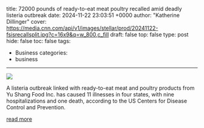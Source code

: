 title: 72000 pounds of ready-to-eat meat poultry recalled amid deadly listeria outbreak
date: 2024-11-22 23:03:51 +0000
author: "Katherine Dillinger"
cover: https://media.cnn.com/api/v1/images/stellar/prod/20241122-fsisrecallsplit.jpg?c=16x9&q=w_800,c_fill
draft: false
top: false
type: post
hide: false
toc: false
tags:
  - Business
categories:
  - business
---

![](https://media.cnn.com/api/v1/images/stellar/prod/20241122-fsisrecallsplit.jpg?c=16x9&q=w_800,c_fill)

A listeria outbreak linked with ready-to-eat meat and poultry products from Yu Shang Food Inc. has caused 11 illnesses in four states, with nine hospitalizations and one death, according to the US Centers for Disease Control and Prevention.

[read more](https://www.cnn.com/2024/11/22/health/yu-shang-recall-listeria/index.html)
